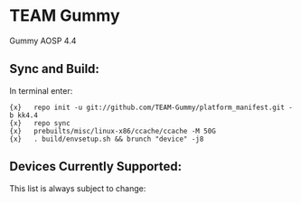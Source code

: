 TEAM Gummy
==============

Gummy AOSP 4.4

Sync and Build:
---------------

In terminal enter:

    {x}   repo init -u git://github.com/TEAM-Gummy/platform_manifest.git -b kk4.4
    {x}   repo sync
    {x}   prebuilts/misc/linux-x86/ccache/ccache -M 50G
    {x}   . build/envsetup.sh && brunch "device" -j8

Devices Currently Supported:
----------------------------

This list is always subject to change:

